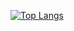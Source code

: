 [![Top Langs](https://github-readme-stats.vercel.app/api/top-langs/?username=tsukasa-ueshima)](https://github.com/anuraghazra/github-readme-stats)



